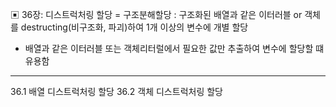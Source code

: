 ▣ 36장: 디스트럭처링 할당
= 구조분해할당
: 구조화된 배열과 같은 이터러블 or 객체를 destructing(비구조화, 파괴)하여 1개 이상의 변수에 개별 할당
- 배열과 같은 이터러블 또는 객체리터럴에서 필요한 값만 추출하여 변수에 할당할 떄 유용함

----
36.1 배열 디스트럭처링 할당
36.2 객체 디스트럭처링 할당
